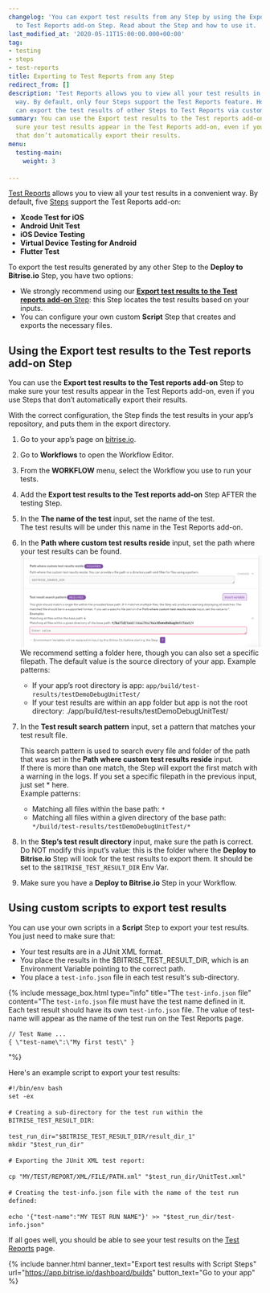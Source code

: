 ```yaml
---
changelog: 'You can export test results from any Step by using the Export test results
  to Test Reports add-on Step. Read about the Step and how to use it. '
last_modified_at: '2020-05-11T15:00:00.000+00:00'
tag:
- testing
- steps
- test-reports
title: Exporting to Test Reports from any Step
redirect_from: []
description: 'Test Reports allows you to view all your test results in a convenient
  way. By default, only four Steps support the Test Reports feature. However, you
  can export the test results of other Steps to Test Reports via custom Script Steps. '
summary: You can use the Export test results to the Test reports add-on Step to make
  sure your test results appear in the Test Reports add-on, even if you use Steps
  that don’t automatically export their results.
menu:
  testing-main:
    weight: 3

---
```

[Test Reports](/testing/test-reports/) allows you to view all your test results in a convenient way. By default, five [Steps](/steps-and-workflows/steps-and-workflows-index/) support the Test Reports add-on:

* **Xcode Test for iOS**
* **Android Unit Test**
* **iOS Device Testing**
* **Virtual Device Testing for Android**
* **Flutter Test**

To export the test results generated by any other Step to the **Deploy to Bitrise.io** Step, you have two options:

* We strongly recommend using our [**Export test results to the Test reports add-on** Step](https://www.bitrise.io/integrations/steps/custom-test-results-export): this Step locates the test results based on your inputs.
* You can configure your own custom **Script** Step that creates and exports the necessary files.

## Using the Export test results to the Test reports add-on Step

You can use the **Export test results to the Test reports add-on** Step to make sure your test results appear in the Test Reports add-on, even if you use Steps that don’t automatically export their results.

With the correct configuration, the Step finds the test results in your app’s repository, and puts them in the export directory.

1. Go to your app’s page on [bitrise.io](http://bitrise.io/).
2. Go to **Workflows** to open the Workflow Editor.
3. From the **WORKFLOW** menu, select the Workflow you use to run your tests.
4. Add the **Export test results to the Test reports add-on** Step AFTER the testing Step.
5. In the **The name of the test** input, set the name of the test.  
   The test results will be under this name in the Test Reports add-on.
6. In the **Path where custom test results reside** input, set the path where your test results can be found.  
   ![](/img/bitrise_workflow_editor-2.png)  
   We recommend setting a folder here, though you can also set a specific filepath. The default value is the source directory of your app. Example patterns:
   * If your app’s root directory is app: `app/build/test-results/testDemoDebugUnitTest/`
   * If your test results are within an app folder but app is not the root directory: ./app/build/test-results/testDemoDebugUnitTest/
7. In the **Test result search pattern** input, set a pattern that matches your test result file.

   This search pattern is used to search every file and folder of the path that was set in the **Path where custom test results reside** input.  
   If there is more than one match, the Step will export the first match with a warning in the logs. If you set a specific filepath in the previous input, just set * here.  
   Example patterns:
   * Matching all files within the base path: `*`
   * Matching all files within a given directory of the base path: `*/build/test-results/testDemoDebugUnitTest/*`
8. In the **Step’s test result directory** input, make sure the path is correct.  
   Do NOT modify this input’s value: this is the folder where the **Deploy to Bitrise.io** Step will look for the test results to export them. It should be set to the `$BITRISE_TEST_RESULT_DIR` Env Var.
9. Make sure you have a **Deploy to Bitrise.io** Step in your Workflow.

## Using custom scripts to export test results

You can use your own scripts in a **Script** Step to export your test results. You just need to make sure that:

* Your test results are in a JUnit XML format.
* You place the results in the $BITRISE_TEST_RESULT_DIR, which is an Environment Variable pointing to the correct path.
* You place a `test-info.json` file in each test result's sub-directory.

{% include message_box.html type="info" title="The `test-info.json` file" content="The `test-info.json` file must have the test name defined in it. Each test result should have its own `test-info.json` file. The value of test-name will appear as the name of the test run on the Test Reports page.

    // Test Name ...
    { \"test-name\":\"My first test\" }
 "%}

Here's an example script to export your test results: 

```
#!/bin/env bash
set -ex

# Creating a sub-directory for the test run within the BITRISE_TEST_RESULT_DIR:

test_run_dir="$BITRISE_TEST_RESULT_DIR/result_dir_1"
mkdir "$test_run_dir"

# Exporting the JUnit XML test report:

cp "MY/TEST/REPORT/XML/FILE/PATH.xml" "$test_run_dir/UnitTest.xml"

# Creating the test-info.json file with the name of the test run defined:

echo '{"test-name":"MY TEST RUN NAME"}' >> "$test_run_dir/test-info.json"
```

If all goes well, you should be able to see your test results on the [Test Reports](/testing/test-reports/) page.

{% include banner.html banner_text="Export test results with Script Steps" url="https://app.bitrise.io/dashboard/builds" button_text="Go to your app" %}